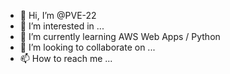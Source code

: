 - 👋 Hi, I’m @PVE-22
- 👀 I’m interested in ...
- 🌱 I’m currently learning AWS Web Apps / Python
- 💞️ I’m looking to collaborate on ...
- 📫 How to reach me ...

<!---
PVE-22/PVE-22 is a ✨ special ✨ repository because its `README.md` (this file) appears on your GitHub profile.
You can click the Preview link to take a look at your changes.
--->
